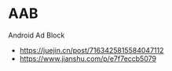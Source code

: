# AAB
Android Ad Block

- https://juejin.cn/post/7163425815584047112
- https://www.jianshu.com/p/e7f7eccb5079